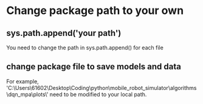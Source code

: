 # Change package path to your own
## sys.path.append('your path')
You need to change the path in sys.path.append() for each file 
## change package file to save models and data
For example, 'C:\\Users\\61602\\Desktop\\Coding\\python\\mobile_robot_simulator\\algorithms\\dqn_mpa\\plots\\' need to be modified to your local path.
